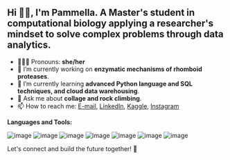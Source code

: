 ## Hi 👋🏾, I'm Pammella. A Master's student in computational biology applying a researcher's mindset to solve complex problems through data analytics.

- 🙋🏾‍♀️ Pronouns: **she/her**
- 🔭 I’m currently working on **enzymatic mechanisms of rhomboid proteases**.
- 🌱 I’m currently learning **advanced Python language and SQL techniques, and cloud data warehousing**.
- 💬 Ask me about **collage and rock climbing**.
- 📫 How to reach me: [E-mail](pammellateixeira@gmail.com), [LinkedIn](https://www.linkedin.com/in/pammella-teixeira/), [Kaggle](https://kaggle.com/pammtxr), [Instagram](https://instagram.com/pammtxr)

**Languages and Tools:**

![image](https://img.shields.io/badge/Python-FFD43B?style=for-the-badge&logo=python&logoColor=blue) 
![image](https://img.shields.io/badge/R-276DC3?style=for-the-badge&logo=r&logoColor=white) ![image](https://img.shields.io/badge/Microsoft_Excel-217346?style=for-the-badge&logo=microsoft-excel&logoColor=white) ![image](https://img.shields.io/badge/Tableau-E97627?style=for-the-badge&logo=Tableau&logoColor=white) ![image](https://img.shields.io/badge/Amazon_Web_Services-FF9900?style=for-the-badge&logo=amazonwebservices&logoColor=white) ![image](https://img.shields.io/badge/VSCode-0078D4?style=for-the-badge&logo=visual%20studio%20code&logoColor=white) ![image](https://img.shields.io/badge/Ubuntu-E95420?style=for-the-badge&logo=ubuntu&logoColor=white) 

Let's connect and build the future together! 🌟
